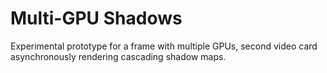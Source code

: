 # Multi-GPU Shadows
Experimental prototype for a frame with multiple GPUs, second video card asynchronously rendering cascading shadow maps.

